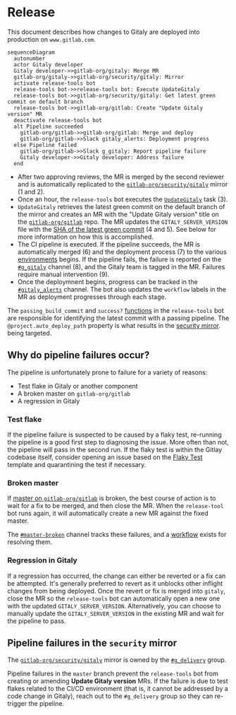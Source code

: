 # Release

This document describes how changes to Gitaly are deployed into production on `www.gitlab.com`.

```mermaid
sequenceDiagram
  autonumber
  actor Gitaly developer
  Gitaly developer->>gitlab-org/gitaly: Merge MR
  gitlab-org/gitaly->>gitlab-org/security/gitaly: Mirror
  activate release-tools bot
  release-tools bot->>release-tools bot: Execute UpdateGitaly
  release-tools bot->>gitlab-org/security/gitaly: Get latest green commit on default branch
  release-tools bot->>gitlab-org/gitlab: Create "Update Gitaly version" MR
  deactivate release-tools bot
  alt Pipeline succeeded
    gitlab-org/gitlab->>gitlab-org/gitlab: Merge and deploy
    gitlab-org/gitlab->>Slack gitaly_alerts: Deployment progress
  else Pipeline failed
    gitlab-org/gitlab->>Slack g_gitaly: Report pipeline failure
    Gitaly developer->>Gitaly developer: Address failure
  end
```

- After two approving reviews, the MR is merged by the second reviewer and is automatically replicated to
  the [`gitlab-org/security/gitaly`](https://gitlab.com/gitlab-org/security/gitaly) mirror (1 and 2).
- Once an hour, the `release-tools` bot executes the [`UpdateGitaly`](https://gitlab.com/gitlab-org/release-tools/-/blob/master/lib/release_tools/tasks/components/update_gitaly.rb)
  task (3).
- `UpdateGitaly` retrieves the latest green commit on the default branch of the mirror and creates an
  MR with the "Update Gitaly version" title on the [`gitlab-org/gitlab`](https://gitlab.com/gitlab-org/gitlab/-/merge_requests)
  repo. The MR updates the `GITALY_SERVER_VERSION` file with the
  [SHA of the latest green commit](https://gitlab.com/gitlab-org/gitlab/-/merge_requests/134951/diffs) (4 and 5). See
  below for more information on how this is accomplished.
- The CI pipeline is executed. If the pipeline succeeds, the MR is automatically merged (6) and the
  deployment process (7) to the various [environments](https://gitlab.com/gitlab-org/gitlab/-/environments)
  begins. If the pipeline fails, the failure is reported on the [`#g_gitaly`](https://gitlab.slack.com/archives/C3ER3TQBT)
  channel (8), and the Gitaly team is tagged in the MR. Failures require manual intervention (9).
- Once the deploymnent begins, progress can be tracked in the [`#gitaly_alerts`](https://gitlab.slack.com/archives/C4MU5R2MD)
  channel. The bot also updates the `workflow` labels in the MR as deployment progresses through each stage.

The `passing_build_commit` and `success?` [functions](https://gitlab.com/gitlab-org/release-tools/-/blob/28eb8b2b869d6930bcc2c18dde39548147fa6df0/lib/release_tools/passing_build.rb#L44-71)
in the `release-tools` bot are responsible for identifying the latest commit with a passing pipeline. The
`@project.auto_deploy_path` property is what results in the
[security mirror](https://gitlab.com/gitlab-org/release-tools/-/blob/28eb8b2b869d6930bcc2c18dde39548147fa6df0/lib/release_tools/project/gitaly.rb#L9-9).
being targeted.

## Why do pipeline failures occur?

The pipeline is unfortunately prone to failure for a variety of reasons:

- Test flake in Gitaly or another component
- A broken master on `gitlab-org/gitlab`
- A regression in Gitaly

### Test flake

If the pipeline failure is suspected to be caused by a flaky test, re-running the pipeline is a good first step to
diagnosing the issue. More often than not, the pipeline will pass in the second run. If the flaky test is within the
Gitlay codebase itself, consider opening an issue based on the [Flaky Test](https://gitlab.com/gitlab-org/gitaly/-/blob/master/.gitlab/issue_templates/Flaky%20Test.md?ref_type=heads)
template and quarantining the test if necessary.

### Broken master

If [master on `gitlab-org/gitlab`](https://gitlab.com/gitlab-org/gitlab) is broken, the best course of action is to wait
for a fix to be merged, and then close the MR. When the `release-tool` bot runs again, it will automatically create a
new MR against the fixed master.

The [`#master-broken`](https://gitlab.slack.com/archives/CR6QH3D7C) channel tracks these failures, and a
[workflow](https://about.gitlab.com/handbook/engineering/workflow/#broken-master) exists for resolving them.

### Regression in Gitaly

If a regression has occurred, the change can either be reverted or a fix can be attempted. It's generally preferred to
revert as it unblocks other inflight changes from being deployed. Once the revert or fix is merged into `gitaly`, close
the MR so the `release-tools` bot can automatically open a new one with the updated `GITALY_SERVER_VERSION`.
Alternatively, you can choose to manually update the `GITALY_SERVER_VERSION` in the existing MR and wait for the
pipeline to pass.

## Pipeline failures in the `security` mirror

The [`gitlab-org/security/gitaly`](https://gitlab.com/gitlab-org/security/gitaly) mirror is owned by the
[`#g_delivery`](https://gitlab.enterprise.slack.com/archives/CCFV016SV) group.

Pipeline failures in the `master` branch prevent the `release-tools` bot from creating or amending **Update Gitaly version** MRs.
If the failure is due to test flakes related to the CI/CD environment (that is, it cannot be addressed by a code change in Gitaly),
reach out to the `#g_delivery` group so they can re-trigger the pipeline.
